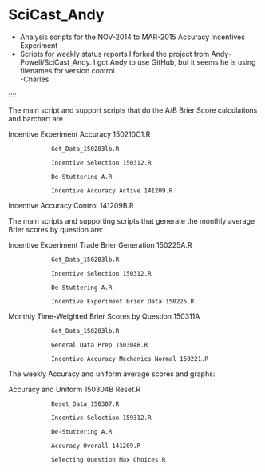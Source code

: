 # SciCast_Andy
 * Analysis scripts for the NOV-2014 to MAR-2015 Accuracy Incentives Experiment 
 * Scripts for weekly status reports
I forked the project from Andy-Powell/SciCast_Andy.  I got Andy to use GitHub, but 
it seems he is using filenames for version control.  
-Charles

::::

The main script and support scripts that do the A/B Brier Score calculations and barchart are

Incentive Experiment Accuracy 150210C1.R

                Get_Data_150203lb.R

                Incentive Selection 150312.R

                De-Stuttering A.R

                Incentive Accuracy Active 141209.R

Incentive Accuracy Control 141209B.R

 

The main scripts and supporting scripts that generate the monthly average Brier scores by question are:

 

Incentive Experiment Trade Brier Generation 150225A.R

                Get_Data_150203lb.R

                Incentive Selection 150312.R

                De-Stuttering A.R

                Incentive Experiment Brier Data 150225.R

 

Monthly Time-Weighted Brier Scores by Question 150311A

                Get_Data_150203lb.R

                General Data Prep 150304B.R

                Incentive Accuracy Mechanics Normal 150221.R

 

The weekly Accuracy and uniform average scores and graphs:

 

Accuracy and Uniform 150304B  Reset.R

                Reset_Data_150307.R

                Incentive Selection 159312.R

                De-Stuttering A.R

                Accuracy Overall 141209.R

                Selecting Question Max Choices.R
